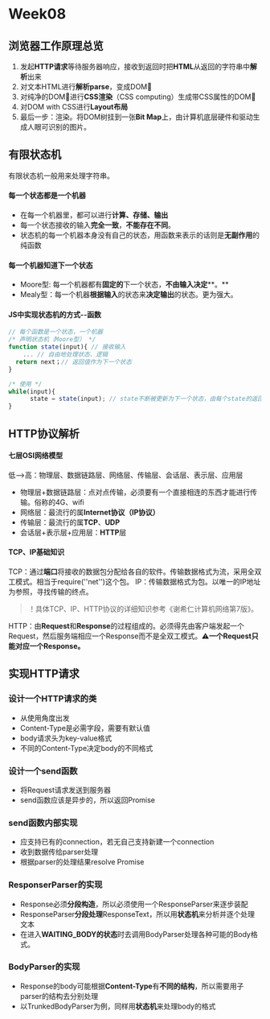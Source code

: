 # Week08

## 浏览器工作原理总览

1. 发起**HTTP请求**等待服务器响应，接收到返回时把**HTML**从返回的字符串中**解析**出来
1. 对文本HTML进行**解析parse**，变成DOM🌲
1. 对纯净的DOM🌲进行**CSS渲染**（CSS computing）生成带CSS属性的DOM🌲
1. 对DOM with CSS进行**Layout布局**
1. 最后一步：渲染。将DOM树挂到一张**Bit Map**上，由计算机底层硬件和驱动生成人眼可识别的图片。

## 有限状态机

有限状态机一般用来处理字符串。

#### 每一个状态都是一个机器

- 在每一个机器里，都可以进行**计算、存储、输出**
- 每一个状态接收的输入**完全一致**，**不能存在不同**。
- 状态机的每一个机器本身没有自己的状态，用函数来表示的话则是**无副作用**的纯函数

#### 每一个机器知道下一个状态

- Moore型: 每一个机器都有**固定的**下一个状态，**不由输入决定****。**
- Mealy型：每一个机器**根据输入**的状态来**决定输出**的状态。更为强大。

#### JS中实现状态机的方式--函数

```javascript
// 每个函数是一个状态，一个机器
/* 声明状态机（Moore型） */
function state(input){ // 接收输入
	... // 自由地处理状态、逻辑
  return next；// 返回值作为下一个状态
}

/* 使用 */
while(input){
      state = state(input); // state不断被更新为下一个状态，由每个state的返回值决定。
}
```


## HTTP协议解析

#### 七层OSI网络模型

低-->高：物理层、数据链路层、网络层、传输层、会话层、表示层、应用层

- 物理层+数据链路层：点对点传输，必须要有一个直接相连的东西才能进行传输。俗称的4G、wifi
- 网络层：最流行的属**Internet协议（IP协议）**
- 传输层：最流行的属**TCP**、**UDP**
- 会话层+表示层+应用层：**HTTP**层

#### TCP、IP基础知识

TCP：通过**端口**将接收的数据包分配给各自的软件。传输数据格式为流，采用全双工模式。相当于require(''net'')这个包。
IP：传输数据格式为包。以唯一的IP地址为参照，寻找传输的终点。

>  ！具体TCP、IP、HTTP协议的详细知识参考《谢希仁计算机网络第7版》。

HTTP：由**Request**和**Response**的过程组成的。必须得先由客户端发起一个Request，然后服务端相应一个Response而不是全双工模式。⚠️**一个Request只能对应一个Response。**

## 实现HTTP请求

### 设计一个HTTP请求的类

- 从使用角度出发
- Content-Type是必需字段，需要有默认值
- body请求头为key-value格式
- 不同的Content-Type决定body的不同格式

### 设计一个send函数

- 将Request请求发送到服务器
- send函数应该是异步的，所以返回Promise

### send函数内部实现

- 应支持已有的connection，若无自己支持新建一个connection
- 收到数据传给parser处理
- 根据parser的处理结果resolve Promise

### ResponserParser的实现

- Response必须**分段构造**，所以必须使用一个ResponseParser来逐步装配
- ResponseParser**分段处理**ResponseText，所以用**状态机**来分析并逐个处理文本
- 在进入**WAITING_BODY的状态**时去调用BodyParser处理各种可能的Body格式。

### BodyParser的实现

- Response的body可能根据**Content-Type**有**不同的结构**，所以需要用子parser的结构去分别处理
- 以TrunkedBodyParser为例，同样用**状态机**来处理body的格式

